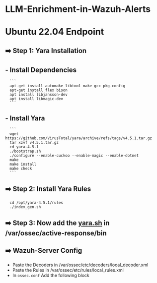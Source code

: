 # LLM-Enrichment-in-Wazuh-Alerts

# Ubuntu 22.04 Endpoint
## ➡️ Step 1: Yara Installation
   ## - Install Dependencies
      ```
      apt-get install automake libtool make gcc pkg-config
      apt-get install flex bison
      apt install libjansson-dev
      apt install libmagic-dev
      ```
  ## - Install Yara
      ```
      wget https://github.com/VirusTotal/yara/archive/refs/tags/v4.5.1.tar.gz
      tar xzvf v4.5.1.tar.gz
      cd yara-4.5.1
      ./bootstrap.sh
      ./configure --enable-cuckoo --enable-magic --enable-dotnet
      make
      make install
      make check
      ```

## ➡️ Step 2: Install Yara Rules
      cd /opt/yara-4.5.1/rules
      ./index_gen.sh

## ➡️ Step 3: Now add the [yara.sh](https://github.com/effaaykhan/LLM-Enrichment-in-Wazuh-Alerts/blob/main/yara.sh) in /var/ossec/active-response/bin

## ➡️ Wazuh-Server Config
   - Paste the Decoders in /var/ossec/etc/decoders/local_decoder.xml
   - Paste the Rules in /var/ossec/etc/rules/local_rules.xml
   - In ```ossec.conf``` Add the following block
      
